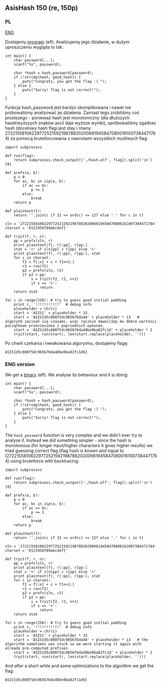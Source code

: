 ﻿## AsisHash 150 (re, 150p)

### PL
[ENG](#eng-version)

Dostajemy [program](./hash.elf) (elf). Analizujemy jego działanie, w dużym uproszczeniu wygląda to tak:

    int main() {
        char password[...];
        scanf("%s", password);

        char *hash = hash_password(password);
        if (!strcmp(hash, good_hash)) {
            puts("Congratz, you got the flag :) ");
        } else {
            puts("Sorry! flag is not correct!");
        }
    }

Funkcja hash_password jest bardzo skomplikowana i nawet nie próbowaliśmy analizować jej działania. Zamiast tego zrobiliśmy coś prostszego - ponieważ
hash jest monotoniczny (dla dłuższych haseł/wyższych znaków ascii daje wyższe wyniki), spróbowaliśmy zgadnac hash (docelowy hash flagi jest stay i równy 27221558106229772521592198788202006619458470800161007384471764) za pomocą bruteforcowania z nawrotami wszystkich możliwych flag:

    import subprocess

    def run(flag):
        return subprocess.check_output(['./hash.elf', flag]).split('\n')[0]

    def prefx(a, b):
        p = 0
        for ac, bc in zip(a, b):
            if ac == bc:
                p += 1
            else:
                break
        return p

    def plaintext(t):
        return ''.join(c if 32 <= ord(c) <= 127 else '.' for c in t)

    sln = '27221558106229772521592198788202006619458470800161007384471764'
    charset = '0123456789abcdef}'

    def tryit(f, r, n):
        pp = prefx(sln, r)
        print plaintext(f), r[:pp], r[pp:]
        stat = '<' if sln[pp] < r[pp] else '>'
        print plaintext(f), r[:pp], r[pp:], stat
        for c in charset:
            f2 = f[:n] + c + f[n+1:]
            r2 = run(f2)
            p2 = prefx(sln, r2)
            if p2 > pp:
                s = tryit(f2, r2, n+1)
                if s == '>':
                    return
        return stat

    for c in range(256): # try to guess good initial padding
        print c, '!!!!!!!!!!!'  # debug info
        placeholder = chr(c)
        start = 'ASIS{' + placeholder * 33
        start = 'ASIS{d5c808f5dc96567bda48' + placeholder * 13   # algorytm zacinał się czasami, więc ręcznie dawaliśmy mu dobre wartości początkowe przeniesione z poprzednich wykonań.
        start = 'ASIS{d5c808f5dc96567bda48be9ba82fc1d' + placeholder * 2
        tryit(start, run(start), len(start.replace(placeholder, '')))

Po chwili czekania i tweakowania algorytmu, dostajemy flagę:

    ASIS{d5c808f5dc96567bda48be9ba82fc1d6}

### ENG version

We get a [binary](./hash.elf) (elf). We analyse its behaviour and it is doing:

    int main() {
        char password[...];
        scanf("%s", password);

        char *hash = hash_password(password);
        if (!strcmp(hash, good_hash)) {
            puts("Congratz, you got the flag :) ");
        } else {
            puts("Sorry! flag is not correct!");
        }
    }

The `hash_password` function is very complex and we didn't ever try to analyse it. Instead we did something simpler - since the hash is monotonous (for longer input/higher characters it gives higher results) we tried guessing correct flag (flag hash is known and equal to (27221558106229772521592198788202006619458470800161007384471764) using bruteforce with backtracing:

    import subprocess

    def run(flag):
        return subprocess.check_output(['./hash.elf', flag]).split('\n')[0]

    def prefx(a, b):
        p = 0
        for ac, bc in zip(a, b):
            if ac == bc:
                p += 1
            else:
                break
        return p

    def plaintext(t):
        return ''.join(c if 32 <= ord(c) <= 127 else '.' for c in t)

    sln = '27221558106229772521592198788202006619458470800161007384471764'
    charset = '0123456789abcdef}'

    def tryit(f, r, n):
        pp = prefx(sln, r)
        print plaintext(f), r[:pp], r[pp:]
        stat = '<' if sln[pp] < r[pp] else '>'
        print plaintext(f), r[:pp], r[pp:], stat
        for c in charset:
            f2 = f[:n] + c + f[n+1:]
            r2 = run(f2)
            p2 = prefx(sln, r2)
            if p2 > pp:
                s = tryit(f2, r2, n+1)
                if s == '>':
                    return
        return stat

    for c in range(256): # try to guess good initial padding
        print c, '!!!!!!!!!!!'  # debug info
        placeholder = chr(c)
        start = 'ASIS{' + placeholder * 33
        start = 'ASIS{d5c808f5dc96567bda48' + placeholder * 13   # the algorithm sometimes was stuck so we were starting it again with already pre-computed prefixes
        start = 'ASIS{d5c808f5dc96567bda48be9ba82fc1d' + placeholder * 2
        tryit(start, run(start), len(start.replace(placeholder, '')))

And after a short while and some optimizations to the algorithm we get the flag:

    ASIS{d5c808f5dc96567bda48be9ba82fc1d6}
